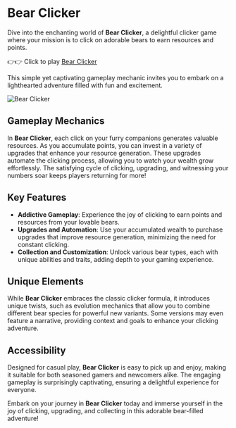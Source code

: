 # Bear Clicker

Dive into the enchanting world of **Bear Clicker**, a delightful clicker game where your mission is to click on adorable bears to earn resources and points.

👉👉 Click to play [Bear Clicker](https://playclickergames.org/game/bear-clicker)

 This simple yet captivating gameplay mechanic invites you to embark on a lighthearted adventure filled with fun and excitement.

![Bear Clicker](https://game.playclickergames.org/202502102206935.png)

## Gameplay Mechanics

In **Bear Clicker**, each click on your furry companions generates valuable resources. As you accumulate points, you can invest in a variety of upgrades that enhance your resource generation. These upgrades automate the clicking process, allowing you to watch your wealth grow effortlessly. The satisfying cycle of clicking, upgrading, and witnessing your numbers soar keeps players returning for more!

## Key Features

- **Addictive Gameplay**: Experience the joy of clicking to earn points and resources from your lovable bears.
- **Upgrades and Automation**: Use your accumulated wealth to purchase upgrades that improve resource generation, minimizing the need for constant clicking.
- **Collection and Customization**: Unlock various bear types, each with unique abilities and traits, adding depth to your gaming experience.

## Unique Elements

While **Bear Clicker** embraces the classic clicker formula, it introduces unique twists, such as evolution mechanics that allow you to combine different bear species for powerful new variants. Some versions may even feature a narrative, providing context and goals to enhance your clicking adventure.

## Accessibility

Designed for casual play, **Bear Clicker** is easy to pick up and enjoy, making it suitable for both seasoned gamers and newcomers alike. The engaging gameplay is surprisingly captivating, ensuring a delightful experience for everyone.

Embark on your journey in **Bear Clicker** today and immerse yourself in the joy of clicking, upgrading, and collecting in this adorable bear-filled adventure!
